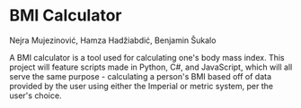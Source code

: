 # BMI Calculator

Nejra Mujezinović, Hamza Hadžiabdić, Benjamin Šukalo

A BMI calculator is a tool used for calculating one's body mass index. This project will feature scripts made in Python, C#, and JavaScript, which will all serve the same purpose - calculating a person's BMI based off of data provided by the user using either the Imperial or metric system, per the user's choice.
